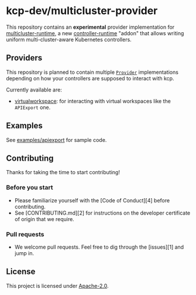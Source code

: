 # kcp-dev/multicluster-provider

This repository contains an **experimental** provider implementation for [multicluster-runtime](https://github.com/multicluster-runtime/multicluster-runtime), a new [controller-runtime](https://github.com/kubernetes-sigs/controller-runtime) "addon" that allows writing uniform multi-cluster-aware Kubernetes controllers.

## Providers

This repository is planned to contain multiple [`Provider`](https://github.com/multicluster-runtime/multicluster-runtime/blob/223b19b990050e373880d57211c90ce86c53fd80/pkg/multicluster/multicluster.go#L52) implementations depending on how your controllers are supposed to interact with kcp.

Currently available are:

- [virtualworkspace](./virtualworkspace/): for interacting with virtual workspaces like the `APIExport` one.

## Examples

See [examples/apiexport](./examples/apiexport) for sample code.

## Contributing

Thanks for taking the time to start contributing!

### Before you start

* Please familiarize yourself with the [Code of Conduct][4] before contributing.
* See [CONTRIBUTING.md][2] for instructions on the developer certificate of origin that we require.

### Pull requests

* We welcome pull requests. Feel free to dig through the [issues][1] and jump in.

## License

This project is licensed under [Apache-2.0](./LICENSE).
